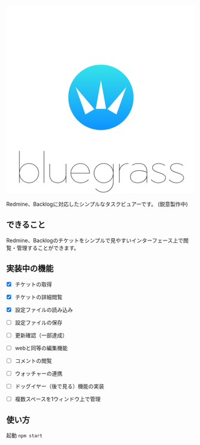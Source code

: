 
![bluegrass](app/img/mv.png)


Redmine、Backlogに対応したシンプルなタスクビュアーです。
(鋭意製作中)

## できること
Redmine、Backlogのチケットをシンプルで見やすいインターフェース上で閲覧・管理することができます。


## 実装中の機能

- [x] チケットの取得
- [x] チケットの詳細閲覧
- [x] 設定ファイルの読み込み
- [ ] 設定ファイルの保存
- [ ] 更新確認（一部達成）
- [ ] webと同等の編集機能
- [ ] コメントの閲覧
- [ ] ウォッチャーの連携
- [ ] ドッグイヤー（後で見る）機能の実装
- [ ] 複数スペースを1ウィンドウ上で管理


## 使い方

起動 `npm start`